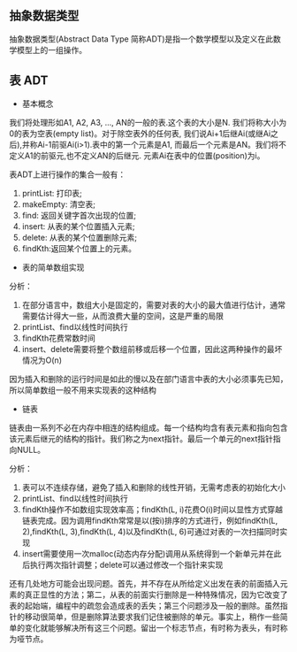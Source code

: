 ## 抽象数据类型

抽象数据类型(Abstract Data Type 简称ADT)是指一个数学模型以及定义在此数学模型上的一组操作。

## 表 ADT

+ 基本概念

我们将处理形如A1, A2, A3, ..., AN的一般的表.这个表的大小是N. 我们将称大小为0的表为空表(empty list)。对于除空表外的任何表, 我们说Ai+1后继Ai(或继Ai之后),并称Ai-1前驱Ai(i>1).表中的第一个元素是A1, 而最后一个元素是AN。我们将不定义A1的前驱元,也不定义AN的后继元. 元素Ai在表中的位置(position)为i。

表ADT上进行操作的集合一般有：  
1. printList: 打印表;
2. makeEmpty: 清空表;
3. find: 返回关键字首次出现的位置;
4. insert: 从表的某个位置插入元素;
5. delete: 从表的某个位置删除元素;
6. findKth:返回某个位置上的元素。

+ 表的简单数组实现

分析：  
1. 在部分语言中，数组大小是固定的，需要对表的大小的最大值进行估计，通常需要估计得大一些，从而浪费大量的空间，这是严重的局限
2. printList、find以线性时间执行
3. findKth花费常数时间
4. insert、delete需要将整个数组前移或后移一个位置，因此这两种操作的最坏情况为O(n)

因为插入和删除的运行时间是如此的慢以及在部门语言中表的大小必须事先已知，所以简单数组一般不用来实现表的这种结构

+ 链表

链表由一系列不必在内存中相连的结构组成。每一个结构均含有表元素和指向包含该元素后继元的结构的指针。我们称之为next指针。最后一个单元的next指针指向NULL。

分析：
1. 表可以不连续存储，避免了插入和删除的线性开销，无需考虑表的初始化大小
2. printList、find以线性时间执行
3. findKth操作不如数组实现效率高；findKth(L, i)花费O(i)时间以显性方式穿越链表完成。因为调用findKth常常是以(按i)排序的方式进行，例如findKth(L, 2),findKth(L, 3),findKth(L, 4)以及findKth(L, 6)可通过对表的一次扫描同时实现
4. insert需要使用一次malloc(动态内存分配)调用从系统得到一个新单元并在此后执行两次指针调整；delete可以通过修改一个指针来实现

还有几处地方可能会出现问题。首先，并不存在从所给定义出发在表的前面插入元素的真正显性的方法；第二，从表的前面实行删除是一种特殊情况，因为它改变了表的起始端，编程中的疏忽会造成表的丢失；第三个问题涉及一般的删除。虽然指针的移动很简单，但是删除算法要求我们记住被删除的单元。事实上，稍作一些简单的变化就能够解决所有这三个问题。留出一个标志节点，有时称为表头，有时称为哑节点。

